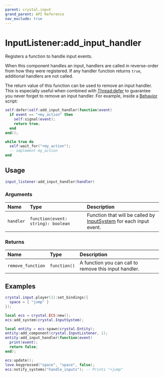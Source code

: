 ```yaml
---
parent: crystal.input
grand_parent: API Reference
nav_exclude: true
---
```


# InputListener:add_input_handler

Registers a function to handle input events.

When this component handles an input, handlers are called in reverse-order from how they were registered. If any handler function returns `true`, additional handlers are not called.

The return value of this function can be used to remove an input handler. This is especially useful when combined with [Thread:defer](/crystal/api/script/thread_defer) to guarantee you never forget to remove an input handler. For example, inside a [Behavior](/crystal/api/script/behavior) script:

```lua
self:defer(self:add_input_handler(function(event)
  if event == "+my_action" then
    self:signal(event);
    return true;
  end
end));

while true do
  self:wait_for("+my_action");
  -- implement my_action
end
```

## Usage

```lua
input_listener:add_input_handler(handler)
```

### Arguments

| Name      | Type                               | Description                                                                       |
| :-------- | :--------------------------------- | :-------------------------------------------------------------------------------- |
| `handler` | `function(event: string): boolean` | Function that will be called by [InputSystem](input_system) for each input event. |

### Returns

| Name              | Type         | Description                                           |
| :---------------- | :----------- | :---------------------------------------------------- |
| `remove_function` | `function()` | A function you can call to remove this input handler. |

## Examples

```lua
crystal.input.player(1):set_bindings({
  space = { "jump" }
});

local ecs = crystal.ECS:new();
ecs:add_system(crystal.InputSystem);

local entity = ecs:spawn(crystal.Entity);
entity:add_component(crystal.InputListener, 1);
entity:add_input_handler(function(event)
  print(event);
  return false;
end);

ecs:update();
love.keypressed("space", "space", false);
ecs:notify_systems("handle_inputs"); -- Prints "+jump"
```
